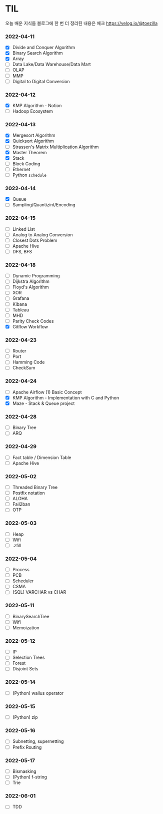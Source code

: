# TIL
오늘 배운 지식들
블로그에 한 번 더 정리된 내용은 체크
https://velog.io/@toezilla

### 2022-04-11
- [X] Divide and Conquer Algorithm
- [X] Binary Search Algorithm
- [X] Array
- [ ] Data Lake/Data Warehouse/Data Mart
- [ ] OLAP
- [ ] MMP
- [ ] Digital to Digital Conversion

### 2022-04-12
- [X] KMP Algorithm - Notion
- [ ] Hadoop Ecosystem

### 2022-04-13
- [X] Mergesort Algorithm
- [X] Quicksort Algorithm
- [ ] Strassen's Matrix Multiplication Algorithm
- [X] Master Theorem
- [X] Stack
- [ ] Block Coding
- [ ] Ethernet
- [ ] Python ```schedule```

### 2022-04-14
- [X] Queue
- [ ] Sampling/Quantizint/Encoding

### 2022-04-15
- [ ] Linked List
- [ ] Analog to Analog Conversion
- [ ] Closest Dots Problem
- [ ] Apache Hive
- [ ] DFS, BFS

### 2022-04-18
- [ ] Dynamic Programming
- [ ] Dijkstra Algorithm
- [ ] Floyd's Algorithm
- [ ] XOR
- [ ] Grafana
- [ ] Kibana
- [ ] Tableau
- [ ] MHD
- [ ] Parity Check Codes
- [X] Gitflow Workflow

### 2022-04-23
- [ ] Router
- [ ] Port
- [ ] Hamming Code
- [ ] CheckSum

### 2022-04-24
- [ ] Apache Airflow (1) Basic Concept
- [X] KMP Algorithm - Implementation with C and Python
- [X] Maze - Stack & Queue project

### 2022-04-28
- [ ] Binary Tree
- [ ] ARQ

### 2022-04-29
- [ ] Fact table / Dimension Table
- [ ] Apache Hive

### 2022-05-02
- [ ] Threaded Binary Tree
- [ ] Postfix notation
- [ ] ALOHA
- [ ] Fail2ban
- [ ] OTP

### 2022-05-03
- [ ] Heap
- [ ] Wifi
- [ ] .zfill

### 2022-05-04
- [ ] Process
- [ ] PCB
- [ ] Scheduler
- [ ] CSMA
- [ ] (SQL) VARCHAR vs CHAR

### 2022-05-11
- [ ] BinarySearchTree
- [ ] Wifi
- [ ] Memoization

### 2022-05-12
- [ ] IP
- [ ] Selection Trees
- [ ] Forest
- [ ] Disjoint Sets

### 2022-05-14
- [ ] (Python) wallus operator

### 2022-05-15
- [ ] (Python) zip

### 2022-05-16
- [ ] Subnetting, supernetting
- [ ] Prefix Routing

### 2022-05-17
- [ ] Bismasking
- [ ] (Python) f-string
- [ ] Trie

### 2022-06-01
- [ ] TDD
